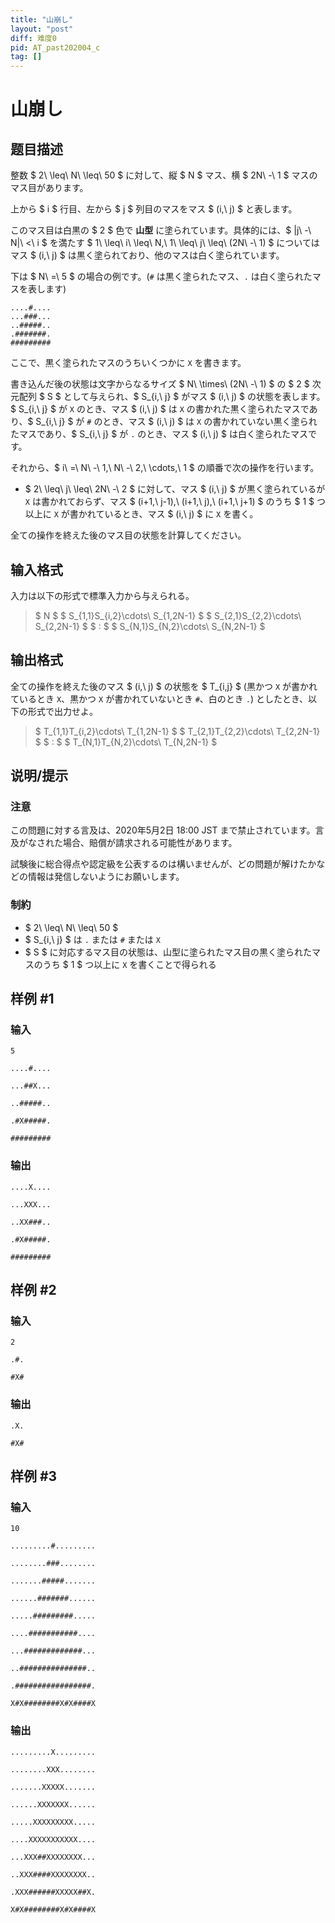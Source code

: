 ```yaml
---
title: "山崩し"
layout: "post"
diff: 难度0
pid: AT_past202004_c
tag: []
---
```


# 山崩し

## 题目描述

[problemUrl]: https://atcoder.jp/contests/past202004-open/tasks/past202004_c

整数 $ 2\ \leq\ N\ \leq\ 50 $ に対して、縦 $ N $ マス、横 $ 2N\ -\ 1 $ マスのマス目があります。

上から $ i $ 行目、左から $ j $ 列目のマスをマス $ (i,\ j) $ と表します。

このマス目は白黒の $ 2 $ 色で **山型** に塗られています。具体的には、$ |j\ -\ N|\ <\ i $ を満たす $ 1\ \leq\ i\ \leq\ N,\ 1\ \leq\ j\ \leq\ (2N\ -\ 1) $ についてはマス $ (i,\ j) $ は黒く塗られており、他のマスは白く塗られています。

下は $ N\ =\ 5 $ の場合の例です。(`#` は黒く塗られたマス、`.` は白く塗られたマスを表します)

 ```
....#....
...###...
..#####..
.#######.
#########
```

ここで、黒く塗られたマスのうちいくつかに `X` を書きます。

書き込んだ後の状態は文字からなるサイズ $ N\ \times\ (2N\ -\ 1) $ の $ 2 $ 次元配列 $ S $ として与えられ、$ S_{i,\ j} $ がマス $ (i,\ j) $ の状態を表します。$ S_{i,\ j} $ が `X` のとき、マス $ (i,\ j) $ は `X` の書かれた黒く塗られたマスであり、$ S_{i,\ j} $ が `#` のとき、マス $ (i,\ j) $ は `X` の書かれていない黒く塗られたマスであり、$ S_{i,\ j} $ が `.` のとき、マス $ (i,\ j) $ は白く塗られたマスです。

それから、$ i\ =\ N\ -\ 1,\ N\ -\ 2,\ \cdots,\ 1 $ の順番で次の操作を行います。

- $ 2\ \leq\ j\ \leq\ 2N\ -\ 2 $ に対して、マス $ (i,\ j) $ が黒く塗られているが `X` は書かれておらず、マス $ (i+1,\ j-1),\ (i+1,\ j),\ (i+1,\ j+1) $ のうち $ 1 $ つ以上に `X` が書かれているとき、マス $ (i,\ j) $ に `X` を書く。

全ての操作を終えた後のマス目の状態を計算してください。

## 输入格式

入力は以下の形式で標準入力から与えられる。

> $ N $ $ S_{1,1}S_{i,2}\cdots\ S_{1,2N-1} $ $ S_{2,1}S_{2,2}\cdots\ S_{2,2N-1} $ $ : $ $ S_{N,1}S_{N,2}\cdots\ S_{N,2N-1} $

## 输出格式

全ての操作を終えた後のマス $ (i,\ j) $ の状態を $ T_{i,j} $ (黒かつ `X` が書かれているとき `X`、黒かつ `X` が書かれていないとき `#`、白のとき `.`) としたとき、以下の形式で出力せよ。

> $ T_{1,1}T_{i,2}\cdots\ T_{1,2N-1} $ $ T_{2,1}T_{2,2}\cdots\ T_{2,2N-1} $ $ : $ $ T_{N,1}T_{N,2}\cdots\ T_{N,2N-1} $

## 说明/提示

### 注意

この問題に対する言及は、2020年5月2日 18:00 JST まで禁止されています。言及がなされた場合、賠償が請求される可能性があります。

試験後に総合得点や認定級を公表するのは構いませんが、どの問題が解けたかなどの情報は発信しないようにお願いします。

### 制約

- $ 2\ \leq\ N\ \leq\ 50 $
- $ S_{i,\ j} $ は `.` または `#` または `X`
- $ S $ に対応するマス目の状態は、山型に塗られたマス目の黒く塗られたマスのうち $ 1 $ つ以上に `X` を書くことで得られる

## 样例 #1

### 输入

```
5
....#....
...##X...
..#####..
.#X#####.
#########
```

### 输出

```
....X....
...XXX...
..XX###..
.#X#####.
#########
```

## 样例 #2

### 输入

```
2
.#.
#X#
```

### 输出

```
.X.
#X#
```

## 样例 #3

### 输入

```
10
.........#.........
........###........
.......#####.......
......#######......
.....#########.....
....###########....
...#############...
..###############..
.#################.
X#X########X#X####X
```

### 输出

```
.........X.........
........XXX........
.......XXXXX.......
......XXXXXXX......
.....XXXXXXXXX.....
....XXXXXXXXXXX....
...XXX##XXXXXXXX...
..XXX####XXXXXXXX..
.XXX######XXXXX##X.
X#X########X#X####X
```

